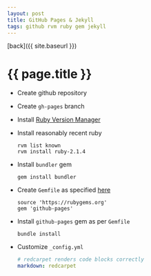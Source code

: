 ```yaml
---
layout: post
title: GitHub Pages & Jekyll
tags: github rvm ruby gem jekyll
---
```

[back]({{ site.baseurl }})
# {{ page.title }}

-   Create github repository
-   Create `gh-pages` branch
-   Install [Ruby Version Manager](https://rvm.io/)
-   Install reasonably recent ruby

    ```
    rvm list known
    rvm install ruby-2.1.4
    ```

-   Install `bundler` gem

    ```
    gem install bundler
    ```

-   Create `Gemfile` as specified [here](https://help.github.com/articles/using-jekyll-with-pages/#installing-jekyll)

    ```
    source 'https://rubygems.org'
    gem 'github-pages'
    ```

-   Install `github-pages` gem as per `Gemfile`

    ```
    bundle install
    ```

-   Customize `_config.yml`

    ```yaml
    # redcarpet renders code blocks correctly 
    markdown: redcarpet
    ```

